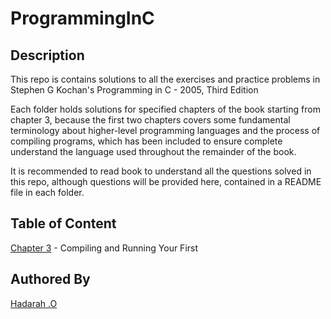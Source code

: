# ProgrammingInC

## Description
This repo is contains solutions to all the exercises and practice problems in Stephen G Kochan's Programming in C - 2005, Third Edition

Each folder holds solutions for specified chapters of the book starting from chapter 3, because the first two chapters covers some fundamental terminology about higher-level programming languages and the process of compiling programs, which has been included to ensure complete understand the language used throughout the remainder of the book.

It is recommended to read book to understand all the questions solved in this repo, although questions will be provided here, contained in a README file in each folder.

## Table of Content
[Chapter 3](/C03) - Compiling and Running Your First

## Authored By
[Hadarah .O](https://github.com/CodergalH)